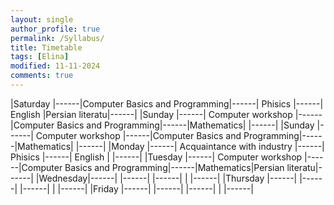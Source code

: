 ```yaml
---
layout: single
author_profile: true
permalink: /Syllabus/
title: Timetable
tags: [Elina]
modified: 11-11-2024
comments: true
---
```


|Saturday |------|Computer Basics and Programming|------|           Phisics             |------|  English  |Persian literatu|------|
|Sunday   |------|       Computer workshop       |------|Computer Basics and Programming|------|Mathematics|                |------|
|Sunday   |------|       Computer workshop       |------|Computer Basics and Programming|------|Mathematics|                |------|
|Monday   |------|    Acquaintance with industry |------|           Phisics             |------|  English  |                |------|
|Tuesday  |------|       Computer workshop       |------|Computer Basics and Programming|------|Mathematics|Persian literatu|------|
|Wednesday|------|                               |------|                               |------|           |                |------|
|Thursday |------|                               |------|                               |------|           |                |------|
|Friday   |------|                               |------|                               |------|           |                |------|